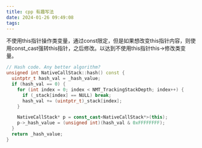 ```yaml
---
title: cpp 有趣写法
date: 2024-01-26 09:49:08
tags:
---
```

不使用this指针操作类变量，通过const限定，但是如果想改变this指针内容，则使用const_cast强转this指针，之后修改。以达到不使用this指针this->修改类变量。
```c++
// Hash code. Any better algorithm?
unsigned int NativeCallStack::hash() const {
  uintptr_t hash_val = _hash_value;
  if (hash_val == 0) {
    for (int index = 0; index < NMT_TrackingStackDepth; index++) {
      if (_stack[index] == NULL) break;
      hash_val += (uintptr_t)_stack[index];
    }

    NativeCallStack* p = const_cast<NativeCallStack*>(this);
    p->_hash_value = (unsigned int)(hash_val & 0xFFFFFFFF);
  }
  return _hash_value;
}
```